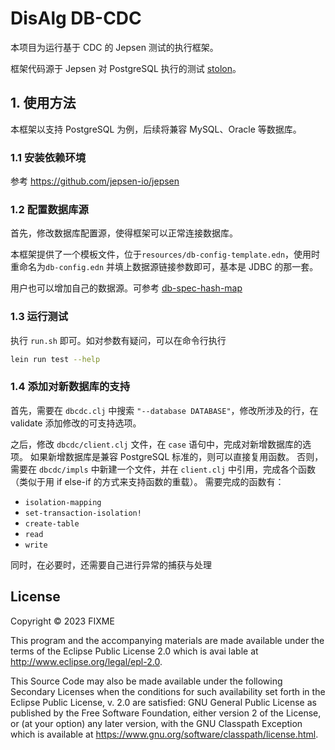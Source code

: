 # DisAlg DB-CDC

本项目为运行基于 CDC 的 Jepsen 测试的执行框架。

框架代码源于 Jepsen 对 PostgreSQL 执行的测试 [stolon](https://github.com/jepsen-io/jepsen/tree/main/stolon)。

## 1. 使用方法

本框架以支持 PostgreSQL 为例，后续将兼容 MySQL、Oracle 等数据库。
### 1.1 安装依赖环境
参考 https://github.com/jepsen-io/jepsen

### 1.2 配置数据库源
首先，修改数据库配置源，使得框架可以正常连接数据库。

本框架提供了一个模板文件，位于`resources/db-config-template.edn`，使用时重命名为`db-config.edn` 并填上数据源链接参数即可，基本是 JDBC 的那一套。

用户也可以增加自己的数据源。可参考 [db-spec-hash-map](https://cljdoc.org/d/com.github.seancorfield/next.jdbc/1.3.862/doc/getting-started#the-db-spec-hash-map)

### 1.3 运行测试
执行 `run.sh` 即可。如对参数有疑问，可以在命令行执行
``` bash
lein run test --help
```

### 1.4 添加对新数据库的支持
首先，需要在 `dbcdc.clj` 中搜索 `"--database DATABASE"`，修改所涉及的行，在 validate 添加修改的可支持选项。

之后，修改 `dbcdc/client.clj` 文件，在 `case` 语句中，完成对新增数据库的选项。
如果新增数据库是兼容 PostgreSQL 标准的，则可以直接复用函数。
否则，需要在 `dbcdc/impls` 中新建一个文件，并在 `client.clj` 中引用，完成各个函数（类似于用 if else-if 的方式来支持函数的重载）。
需要完成的函数有：
- `isolation-mapping`
- `set-transaction-isolation!`
- `create-table`
- `read`
- `write`

同时，在必要时，还需要自己进行异常的捕获与处理

## License

Copyright © 2023 FIXME

This program and the accompanying materials are made available under the
terms of the Eclipse Public License 2.0 which is avai
lable at
http://www.eclipse.org/legal/epl-2.0.

This Source Code may also be made available under the following Secondary
Licenses when the conditions for such availability set forth in the Eclipse
Public License, v. 2.0 are satisfied: GNU General Public License as published by
the Free Software Foundation, either version 2 of the License, or (at your
option) any later version, with the GNU Classpath Exception which is available
at https://www.gnu.org/software/classpath/license.html.
